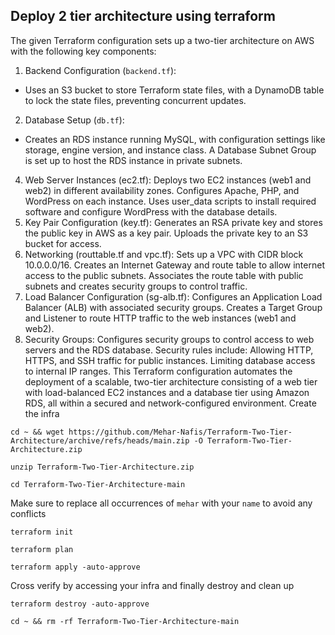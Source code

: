 ## Deploy 2 tier architecture using terraform

The given Terraform configuration sets up a two-tier architecture on AWS with the following key components:

1. Backend Configuration (`backend.tf`):
* Uses an S3 bucket to store Terraform state files, with a DynamoDB table to lock the state files, preventing concurrent updates.
     
2. Database Setup (`db.tf`):
* Creates an RDS instance running MySQL, with configuration settings like storage, engine version, and instance class.
A Database Subnet Group is set up to host the RDS instance in private subnets.
4. Web Server Instances (ec2.tf):
Deploys two EC2 instances (web1 and web2) in different availability zones.
Configures Apache, PHP, and WordPress on each instance.
Uses user_data scripts to install required software and configure WordPress with the database details.
5. Key Pair Configuration (key.tf):
Generates an RSA private key and stores the public key in AWS as a key pair.
Uploads the private key to an S3 bucket for access.
6. Networking (routtable.tf and vpc.tf):
Sets up a VPC with CIDR block 10.0.0.0/16.
Creates an Internet Gateway and route table to allow internet access to the public subnets.
Associates the route table with public subnets and creates security groups to control traffic.
7. Load Balancer Configuration (sg-alb.tf):
Configures an Application Load Balancer (ALB) with associated security groups.
Creates a Target Group and Listener to route HTTP traffic to the web instances (web1 and web2).
8. Security Groups:
Configures security groups to control access to web servers and the RDS database. Security rules include:
Allowing HTTP, HTTPS, and SSH traffic for public instances.
Limiting database access to internal IP ranges.
This Terraform configuration automates the deployment of a scalable, two-tier architecture consisting of a web tier with load-balanced EC2 instances and a database tier using Amazon RDS, all within a secured and network-configured environment.
Create the infra
```
cd ~ && wget https://github.com/Mehar-Nafis/Terraform-Two-Tier-Architecture/archive/refs/heads/main.zip -O Terraform-Two-Tier-Architecture.zip
```
```
unzip Terraform-Two-Tier-Architecture.zip
```
```
cd Terraform-Two-Tier-Architecture-main
```
Make sure to replace all occurrences of `mehar` with your `name` to avoid any conflicts
```
terraform init
```
```
terraform plan
```
```
terraform apply -auto-approve
```
Cross verify by accessing your infra and finally destroy and clean up
```
terraform destroy -auto-approve
```
```
cd ~ && rm -rf Terraform-Two-Tier-Architecture-main
```
